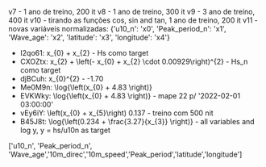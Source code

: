 v7  - 1 ano de treino, 200 it
v8  - 1 ano de treino, 300 it
v9  - 3 ano de treino, 400 it
v10 - tirando as funções cos, sin and tan, 1 ano de treino, 200 it
v11 - novas variáveis normalizadas: {'u10_n': 'x0', 'Peak_period_n': 'x1', 'Wave_age': 'x2', 'latitude': 'x3', 'longitude': 'x4'}
- I2qo61: x_{0} + x_{2} - Hs como target
- CXOZtx: x_{2} + \left(- x_{0} + x_{2} \cdot 0.00929\right)^{2} - Hs_n como target
- djBCuh: x_{0}^{2} - -1.70
- Me0M9n: \log{\left(x_{0} + 4.83 \right)}
- EVKWky: \log{\left(x_{0} + 4.83 \right)} - mape 22 p/ '2022-02-01 03:00:00'
- vEy6iY: \left(x_{0} + x_{5}\right) 0.137 - treino com 500 nit
- B45J8t: \log{\left(0.234 + \frac{3.27}{x_{3}} \right)} - all variables and log y, y = hs/u10n as target

['u10_n', 'Peak_period_n', 'Wave_age','10m_direc','10m_speed','Peak_period','latitude','longitude']